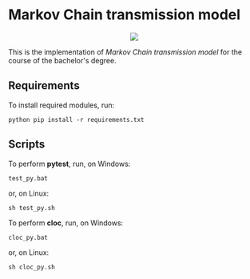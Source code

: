 Markov Chain transmission model
===============================
<p align="center">
  <img src="https://raw.githubusercontent.com/Kseen715/imgs/main/favicon.ico?token=GHSAT0AAAAAABZP3VEEX2RTOIF434CW37Q4Y4TPXMA" />
</p>

This is the implementation of *Markov Chain transmission model* for the course of the bachelor's degree.

Requirements
------------

To install required modules, run:
```
python pip install -r requirements.txt
```

Scripts
-------
To perform **pytest**, run, on Windows:
```
test_py.bat
```
or, on Linux:
```
sh test_py.sh
```

To perform **cloc**, run, on Windows:
```
cloc_py.bat
```
or, on Linux:
```
sh cloc_py.sh
```